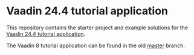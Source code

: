 # Vaadin 24.4 tutorial application

This repository contains the starter project and example solutions for the [Vaadin 24.4 tutorial application](https://vaadin.com/docs/next/getting-started/tutorial).

The Vaadin 8 tutorial application can be found in the old [master](https://github.com/vaadin/tutorial/tree/master) branch.
